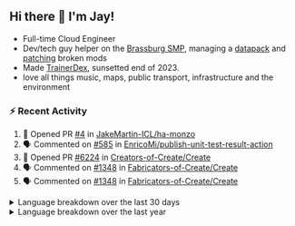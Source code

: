 ## Hi there 👋 I'm Jay!
- Full-time Cloud Engineer
- Dev/tech guy helper on the [Brassburg SMP](https://www.minecraftiplist.com/server/BrassburgACreateModServer1.19.2-26937), managing a [datapack](https://github.com/TurnrDev/BrassburgDatapack) and [patching](https://github.com/mrh0/createaddition/pull/731) broken mods
- Made [TrainerDex](https://www.github.com/TrainerDex), sunsetted end of 2023.
- love all things music, maps, public transport, infrastructure and the environment

### :zap: Recent Activity

<!--START_SECTION:activity-->
1. 💪 Opened PR [#4](https://github.com/JakeMartin-ICL/ha-monzo/pull/4) in [JakeMartin-ICL/ha-monzo](https://github.com/JakeMartin-ICL/ha-monzo)
2. 🗣 Commented on [#585](https://github.com/EnricoMi/publish-unit-test-result-action/pull/585#issuecomment-2011967879) in [EnricoMi/publish-unit-test-result-action](https://github.com/EnricoMi/publish-unit-test-result-action)
3. 💪 Opened PR [#6224](https://github.com/Creators-of-Create/Create/pull/6224) in [Creators-of-Create/Create](https://github.com/Creators-of-Create/Create)
4. 🗣 Commented on [#1348](https://github.com/Fabricators-of-Create/Create/pull/1348#issuecomment-1969551438) in [Fabricators-of-Create/Create](https://github.com/Fabricators-of-Create/Create)
5. 🗣 Commented on [#1348](https://github.com/Fabricators-of-Create/Create/pull/1348#issuecomment-1969546142) in [Fabricators-of-Create/Create](https://github.com/Fabricators-of-Create/Create)
<!--END_SECTION:activity-->

<details>
  <summary>Language breakdown over the last 30 days</summary>
  
  [<img src="https://wakatime.com/share/@TurnrDev/4142a9ac-7325-4d2f-a2bb-ec199b5c798c.svg" alt="A graph showing a rundown of my languages used in the past 30 days. Unforunately, I am unable to autogen alt headers for this at the moment."/>](https://wakatime.com/@TurnrDev)
</details>

<details>
  <summary>Language breakdown over the last year</summary>
  
  [<img src="https://github-readme-stats.vercel.app/api/wakatime?username=TurnrDev&layout=compact" alt="A graph showing a rundown of my languages used in the past year. Unforunately, I am unable to autogen alt headers for this at the moment." />](https://wakatime.com/@TurnrDev)
</details>
